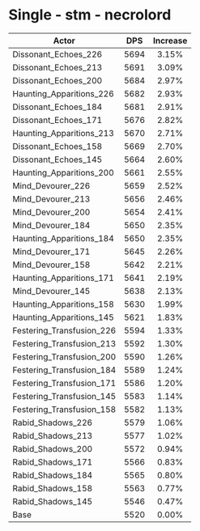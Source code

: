 # Single - stm - necrolord
| Actor | DPS | Increase |
|---|:---:|:---:|
|Dissonant_Echoes_226|5694|3.15%|
|Dissonant_Echoes_213|5691|3.09%|
|Dissonant_Echoes_200|5684|2.97%|
|Haunting_Apparitions_226|5682|2.93%|
|Dissonant_Echoes_184|5681|2.91%|
|Dissonant_Echoes_171|5676|2.82%|
|Haunting_Apparitions_213|5670|2.71%|
|Dissonant_Echoes_158|5669|2.70%|
|Dissonant_Echoes_145|5664|2.60%|
|Haunting_Apparitions_200|5661|2.55%|
|Mind_Devourer_226|5659|2.52%|
|Mind_Devourer_213|5656|2.46%|
|Mind_Devourer_200|5654|2.41%|
|Mind_Devourer_184|5650|2.35%|
|Haunting_Apparitions_184|5650|2.35%|
|Mind_Devourer_171|5645|2.26%|
|Mind_Devourer_158|5642|2.21%|
|Haunting_Apparitions_171|5641|2.19%|
|Mind_Devourer_145|5638|2.13%|
|Haunting_Apparitions_158|5630|1.99%|
|Haunting_Apparitions_145|5621|1.83%|
|Festering_Transfusion_226|5594|1.33%|
|Festering_Transfusion_213|5592|1.30%|
|Festering_Transfusion_200|5590|1.26%|
|Festering_Transfusion_184|5589|1.24%|
|Festering_Transfusion_171|5586|1.20%|
|Festering_Transfusion_145|5583|1.14%|
|Festering_Transfusion_158|5582|1.13%|
|Rabid_Shadows_226|5579|1.06%|
|Rabid_Shadows_213|5577|1.02%|
|Rabid_Shadows_200|5572|0.94%|
|Rabid_Shadows_171|5566|0.83%|
|Rabid_Shadows_184|5565|0.80%|
|Rabid_Shadows_158|5563|0.77%|
|Rabid_Shadows_145|5546|0.47%|
|Base|5520|0.00%|

